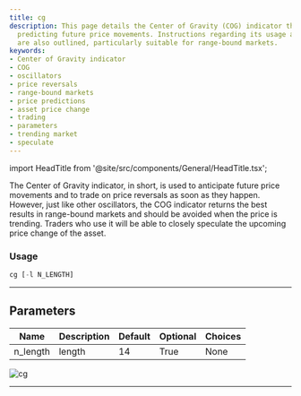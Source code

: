 ```yaml
---
title: cg
description: This page details the Center of Gravity (COG) indicator that aids in
  predicting future price movements. Instructions regarding its usage and parameters
  are also outlined, particularly suitable for range-bound markets.
keywords:
- Center of Gravity indicator
- COG
- oscillators
- price reversals
- range-bound markets
- price predictions
- asset price change
- trading
- parameters
- trending market
- speculate
---
```


import HeadTitle from '@site/src/components/General/HeadTitle.tsx';

<HeadTitle title="cg - Ta - Forex - Reference | OpenBB Terminal Docs" />

The Center of Gravity indicator, in short, is used to anticipate future price movements and to trade on price reversals as soon as they happen. However, just like other oscillators, the COG indicator returns the best results in range-bound markets and should be avoided when the price is trending. Traders who use it will be able to closely speculate the upcoming price change of the asset.

### Usage

```python
cg [-l N_LENGTH]
```

---

## Parameters

| Name | Description | Default | Optional | Choices |
| ---- | ----------- | ------- | -------- | ------- |
| n_length | length | 14 | True | None |

![cg](https://user-images.githubusercontent.com/46355364/154310202-cd0d703e-21ba-41a2-b58a-5b8547efa887.png)

---
